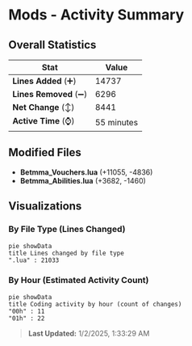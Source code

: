 # Mods - Activity Summary 

## Overall Statistics

| Stat                   | Value                                                             |
| ---------------------- | ----------------------------------------------------------------- |
| **Lines Added** (➕)   | 14737                                          |
| **Lines Removed** (➖) | 6296                                        |
| **Net Change** (↕)    | 8441                |
| **Active Time** (⌚)   | 55 minutes |


## Modified Files
- **Betmma_Vouchers.lua** (+11055, -4836)
- **Betmma_Abilities.lua** (+3682, -1460)

## Visualizations

### By File Type (Lines Changed)

```mermaid
pie showData
title Lines changed by file type
".lua" : 21033
```

### By Hour (Estimated Activity Count)

```mermaid
pie showData
title Coding activity by hour (count of changes)
"00h" : 11
"01h" : 22
```


> **Last Updated:** 1/2/2025, 1:33:29 AM